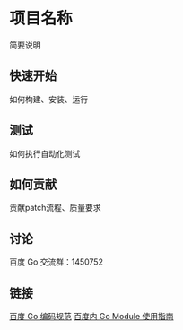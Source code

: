 # 项目名称
简要说明

## 快速开始
如何构建、安装、运行

## 测试
如何执行自动化测试

## 如何贡献
贡献patch流程、质量要求

## 讨论
百度 Go 交流群：1450752

## 链接
[百度 Go 编码规范](https://ku.baidu-int.com/d/dRSz9SmnNb2tes)
[百度内 Go Module 使用指南](https://ku.baidu-int.com/d/SzGt0sD37hWmmp)

